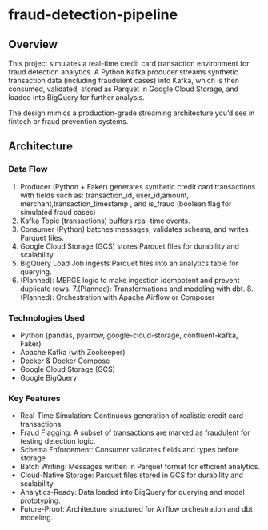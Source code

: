 # fraud-detection-pipeline

## Overview
This project simulates a real-time credit card transaction environment for fraud detection analytics.
A Python Kafka producer streams synthetic transaction data (including fraudulent cases) into Kafka, which is then consumed, validated, stored as Parquet in Google Cloud Storage, and loaded into BigQuery for further analysis.

The design mimics a production-grade streaming architecture you’d see in fintech or fraud prevention systems.

## Architecture

### Data Flow
1. Producer (Python + Faker) generates synthetic credit card transactions with fields such as:
transaction_id, user_id,amount, merchant,transaction_timestamp , and is_fraud (boolean flag for simulated fraud cases)
2. Kafka Topic (transactions) buffers real-time events.
3. Consumer (Python) batches messages, validates schema, and writes Parquet files.
4. Google Cloud Storage (GCS) stores Parquet files for durability and scalability.
5. BigQuery Load Job ingests Parquet files into an analytics table for querying.
6. (Planned): MERGE logic to make ingestion idempotent and prevent duplicate rows.
7.(Planned): Transformations and modeling with dbt.
8.(Planned): Orchestration with Apache Airflow or Composer

### Technologies Used
* Python (pandas, pyarrow, google-cloud-storage, confluent-kafka, Faker)
* Apache Kafka (with Zookeeper)
* Docker & Docker Compose
* Google Cloud Storage (GCS)
* Google BigQuery

### Key Features
* Real-Time Simulation: Continuous generation of realistic credit card transactions.
* Fraud Flagging: A subset of transactions are marked as fraudulent for testing detection logic.
* Schema Enforcement: Consumer validates fields and types before storage.
* Batch Writing: Messages written in Parquet format for efficient analytics.
* Cloud-Native Storage: Parquet files stored in GCS for durability and scalability.
* Analytics-Ready: Data loaded into BigQuery for querying and model prototyping.
* Future-Proof: Architecture structured for Airflow orchestration and dbt modeling.



